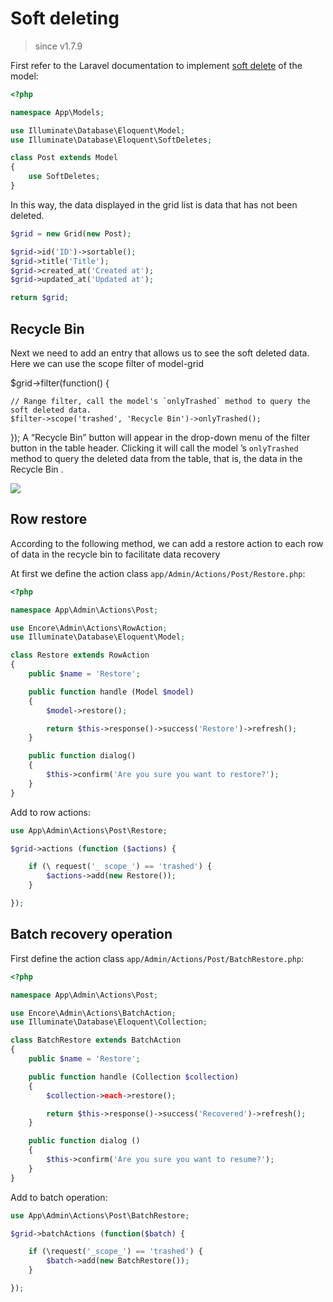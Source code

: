 # Soft deleting

> since v1.7.9

First refer to the Laravel documentation to implement [soft delete](https://laravel.com/docs/5.8/eloquent#soft-deleting) of the model:

```php
<?php

namespace App\Models;

use Illuminate\Database\Eloquent\Model;
use Illuminate\Database\Eloquent\SoftDeletes;

class Post extends Model
{
    use SoftDeletes;
}
```

In this way, the data displayed in the grid list is data that has not been deleted.

```php
$grid = new Grid(new Post);

$grid->id('ID')->sortable();
$grid->title('Title');
$grid->created_at('Created at');
$grid->updated_at('Updated at');

return $grid;
```

## Recycle Bin

Next we need to add an entry that allows us to see the soft deleted data. Here we can use the scope filter of model-grid

$grid->filter(function() {

    // Range filter, call the model's `onlyTrashed` method to query the soft deleted data.
    $filter->scope('trashed', 'Recycle Bin')->onlyTrashed();

});
A “Recycle Bin” button will appear in the drop-down menu of the filter button in the table header. Clicking it will call the model ’s `onlyTrashed` method to query the deleted data from the table, that is, the data in the Recycle Bin .

![](https://user-images.githubusercontent.com/1479100/71235280-add75d00-2336-11ea-97f4-bb8d3f65b20c.png)

## Row restore

According to the following method, we can add a restore action to each row of data in the recycle bin to facilitate data recovery

At first we define the action class `app/Admin/Actions/Post/Restore.php`:

```php
<?php

namespace App\Admin\Actions\Post;

use Encore\Admin\Actions\RowAction;
use Illuminate\Database\Eloquent\Model;

class Restore extends RowAction
{
    public $name = 'Restore';

    public function handle (Model $model)
    {
        $model->restore();

        return $this->response()->success('Restore')->refresh();
    }

    public function dialog()
    {
        $this->confirm('Are you sure you want to restore?');
    }
}
```

Add to row actions:

```php
use App\Admin\Actions\Post\Restore;

$grid->actions (function ($actions) {

    if (\ request('_ scope_') == 'trashed') {
        $actions->add(new Restore());
    }

});
```

## Batch recovery operation

First define the action class `app/Admin/Actions/Post/BatchRestore.php`:

```php
<?php

namespace App\Admin\Actions\Post;

use Encore\Admin\Actions\BatchAction;
use Illuminate\Database\Eloquent\Collection;

class BatchRestore extends BatchAction
{
    public $name = 'Restore';

    public function handle (Collection $collection)
    {
        $collection->each->restore();

        return $this->response()->success('Recovered')->refresh();
    }

    public function dialog ()
    {
        $this->confirm('Are you sure you want to resume?');
    }
}
```

Add to batch operation:

```php
use App\Admin\Actions\Post\BatchRestore;

$grid->batchActions (function($batch) {

    if (\request('_scope_') == 'trashed') {
        $batch->add(new BatchRestore());
    }

});
```
